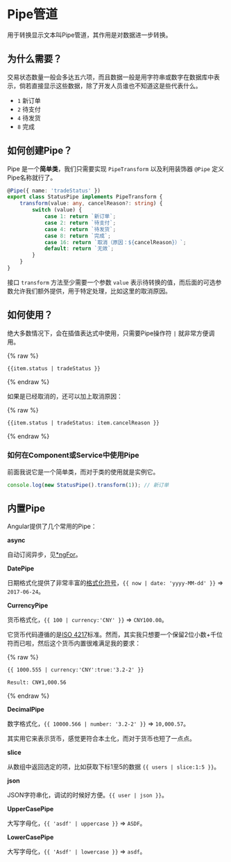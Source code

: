 # Pipe管道

用于转换显示文本叫Pipe管道，其作用是对数据进一步转换。 

## 为什么需要？

交易状态数量一般会多达五六项，而且数据一般是用字符串或数字在数据库中表示，倘若直接显示这些数据，除了开发人员谁也不知道这是些代表什么。

+ `1` 新订单
+ `2` 待支付
+ `4` 待发货
+ `8` 完成

## 如何创建Pipe？

Pipe 是一个**简单类**，我们只需要实现 `PipeTransform` 以及利用装饰器 `@Pipe` 定义Pipe名称就行了。

```typescript
@Pipe({ name: 'tradeStatus' })
export class StatusPipe implements PipeTransform {
    transform(value: any, cancelReason?: string) {
        switch (value) {
            case 1: return `新订单`;
            case 2: return `待支付`;
            case 4: return `待发货`;
            case 8: return `完成`;
            case 16: return `取消（原因：${cancelReason}）`;
            default: return `无效`;
        }
    }
}
```

接口 `transform` 方法至少需要一个参数 `value` 表示待转换的值，而后面的可选参数允许我们额外提供，用于特定处理，比如这里的取消原因。

## 如何使用？

绝大多数情况下，会在插值表达式中使用，只需要Pipe操作符 `|` 就非常方便调用。

{% raw %}
 ```html
{{item.status | tradeStatus }}
``` 
{% endraw %}

如果是已经取消的，还可以加上取消原因：

{% raw %}
 ```html
{{item.status | tradeStatus: item.cancelReason }}
``` 
{% endraw %}

### 如何在Component或Service中使用Pipe

前面我说它是一个简单类，而对于类的使用就是实例它。

```typescript
console.log(new StatusPipe().transform(1)); // 新订单
```

## 内置Pipe

Angular提供了几个常用的Pipe：

**async**

自动订阅异步，见[*ngFor](template/ng-for.md)。

**DatePipe**

日期格式化提供了非常丰富的[格式化符号](https://angular.io/api/common/DatePipe)，`{{ now | date: 'yyyy-MM-dd' }}` => `2017-06-24`。

**CurrencyPipe**

货币格式化，`{{ 100 | currency:'CNY' }}` => `CNY100.00`。

它货币代码遵循的是[ISO 4217](https://en.wikipedia.org/wiki/ISO_4217)标准。然而，其实我只想要一个保留2位小数+千位符而已啦，然后这个货币内置很难满足我的要求：

{% raw %}
 ```html
{{ 1000.555 | currency:'CNY':true:'3.2-2' }}

Result: CN¥1,000.56
``` 
{% endraw %}

**DecimalPipe**

数字格式化，`{{ 10000.566 | number: '3.2-2' }}` => `10,000.57`。

其实用它来表示货币，感觉更符合本土化，而对于货币也短了一点点。

**slice**

从数组中返回选定的项，比如获取下标1至5的数据 `{{ users | slice:1:5 }}`。

**json**

JSON字符串化，调试的时候好方便。`{{ user | json }}`。

**UpperCasePipe**

大写字母化，`{{ 'asdf' | uppercase }}` => `ASDF`。

**LowerCasePipe**

大写字母化，`{{ 'Asdf' | lowercase }}` => `asdf`。